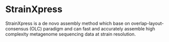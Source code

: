 # StrainXpress
StrainXpress is a de novo assembly method which base on overlap-layout-consensus (OLC) paradigm and can fast and accurately assemble high complexity metagenome sequencing data at strain resolution. 
